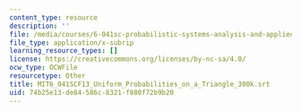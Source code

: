 ```yaml
---
content_type: resource
description: ''
file: /media/courses/6-041sc-probabilistic-systems-analysis-and-applied-probability-fall-2013/74b25e13de84586c8321f880f72b9b20_MIT6_041SCF13_Uniform_Probabilities_on_a_Triangle_300k.vtt
file_type: application/x-subrip
learning_resource_types: []
license: https://creativecommons.org/licenses/by-nc-sa/4.0/
ocw_type: OCWFile
resourcetype: Other
title: MIT6_041SCF13_Uniform_Probabilities_on_a_Triangle_300k.srt
uid: 74b25e13-de84-586c-8321-f880f72b9b20
---
```

